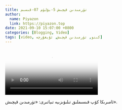 ```yaml
---
title: تۈرمىدىن قېچىش 5-بۆلۈم 07-قىسىم
author:
  name: Piyazon
  link: https://piyazon.top
date: 2021-09-10 15:07:00 +0800
categories: [Blogging, Video]
tags: [video, كىنو, تۈرمىدىن قېچىش, ئۇيغۇرچە]
---
```


<style>
@import url(/assets/css/uyghur.css);
</style>

<video id="player" class="weixin_video" playsinline controls poster="https://gitlab.com/Alimjoo/cdn_img/-/raw/main/movie/pb/pb5.jpg"
  wxv="wxv_2241774785045331969" src="">

  <track kind="captions" label="English&汉语" src="https://piyazon.top/storage/assets/subtitles/pb/s05e07.vtt" srclang="en&zh-CN"   />
</video>

ئامىرىكا كۆپ قىسىملىق تىلىۋىزىيە تىياتىرى: «تۈرمىدىن قېچىش».

